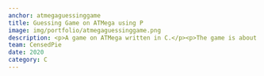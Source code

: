 ```yaml
---
anchor: atmegaguessinggame
title: Guessing Game on ATMega using P
image: img/portfolio/atmegaguessinggame.png
description: <p>A game on ATMega written in C.</p><p>The game is about guessing a word. It runs on an ATMega328p however the code can be adapted to run on various ATMegas with just a change in the included header files to include the correct ATMega header.</p><p>This game runs on an ATMega with an attach PCD8544 screen with software SPI.</p><p>Source code here</p><a href="https://github.com/CensedPie/ATMegaGuessingGame">https://github.com/CensedPie/ATMegaGuessingGame</a>
team: CensedPie
date: 2020
category: C
---
```

